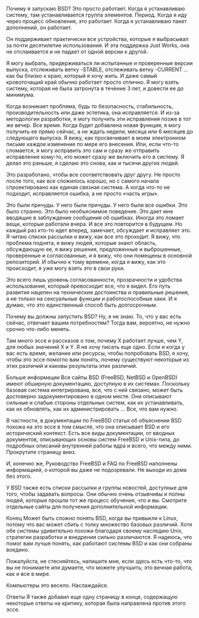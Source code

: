 Почему я запускаю BSD?
Это просто работает. Когда я устанавливаю систему, там устанавливается группа элементов. Период. Когда я иду через процесс обновления, это работает. Когда я устанавливаю пакет дополнений, он работает.

Он поддерживает практически все устройства, которые я выбрасывал за почти десятилетие использования. И эта поддержка Just Works, она не отслаивается и не падает от одной версии к другой.

Я могу выбрать, придерживаться ли испытанные и проверенные версии выпуска, отслеживать ветку -STABLE, отслеживать ветку -CURRENT ... как бы близко к краю, который я хочу жить. И даже самый кровоточащий край обычно работает просто отлично. Я могу взять систему, которая не была затронута в течение 3 лет, и довести ее до минимума.

Когда возникает проблема, будь то безопасность, стабильность, производительность или даже эстетика, она исправляется. И из-за методологии разработки, я могу получить эти исправления позже в тот же вечер. Все время. Когда будет добавлена ​​новая функция, я могу получить ее прямо сейчас, а не ждать недели, месяца или 6 месяцев до следующего выпуска. Я вижу, как просвечивает в моем электронном письме каждое изменение по мере его внесения. Или, если что-то сломается, я могу исправить это сам и сразу же отправить исправление кому-то, кто может сразу же включить его в систему. Я делал это раньше, я сделаю это снова, как и тысячи других людей.

Это разработано, чтобы все соответствовать друг другу. Не просто после того, как все сложилось хорошо, но с самого начала спроектировано как единая связная система. А когда что-то не подходит, исправляется ошибка, а не просто «часть игры».

Это были причуды. У него были причуды. У него были все ошибки. Это было странно. Это было необъяснимое поведение. Это дает мне вводящие в заблуждение сообщения об ошибках. Иногда это ломает вещи, которые работали вчера. И все это повторится в будущем. Но каждый раз кто-то идет вперед, замечает, обсуждает и исправляет это. Я читаю списки рассылки и вижу, как все это проходит. Я вижу, что проблема поднята, я вижу людей, которые знают область, обсуждающую ее, я вижу решения, предложенные и выброшенные, проверенные и согласованные, и я вижу, что они помещены в основной репозиторий. И обычно к тому времени, когда я вижу, как это происходит, я уже могу взять это в свои руки.

Это всего лишь уровень согласованности, прозрачности и удобства использования, который превосходит все, что я видел. Его путь развития нацелен на технические достоинства и правильные решения, а не только на сексуальные функции и работоспособные хаки. И я думаю, что это единственный способ быть долгосрочным.

Почему вы должны запустить BSD?
Ну, я не знаю. То, что у вас есть сейчас, отвечает вашим потребностям? Тогда вам, вероятно, не нужно срочно что-либо менять.

Там много эссе и рассказов о том, почему X работает лучше, чем Y, для любых значений X и Y. Я не хочу писать еще одно. Если и когда у вас есть время, желание или ресурсы, чтобы попробовать BSD, я хочу, чтобы это эссе помогло вам понять, почему существуют некоторые из этих различий и каковы результаты этих различий.

Больше информации
Все сайты BSD (FreeBSD, NetBSD и OpenBSD) имеют обширную документацию, доступную в их системах. Поскольку базовая система интегрирована, все, что с ней связано, может быть достоверно задокументировано в одном месте. Они описывают сильные и слабые стороны отдельных систем, как их устанавливать, как их обновлять, как их администрировать ... Все, что вам нужно.

В частности, в документации по FreeBSD статья об объяснении BSD похожа на это эссе в том смысле, что она описывает BSD и его исторический контекст. Есть все виды документации, от вводных документов, описывающих основы систем FreeBSD и Unix-типа, до подробных описаний внутренней работы ядра и всего, что между ними. Прокрутите страницу вниз.

И, конечно же, Руководство FreeBSD и FAQ по FreeBSD наполнены информацией, о которой вы даже не подозревали. Не выходи из дома без этого.

У BSD также есть списки рассылки и группы новостей, доступные для того, чтобы задавать вопросы. Они обычно очень отзывчивы и полны людей, которые прошли тот же процесс обучения, что и вы. Смотрите отдельные сайты для получения дополнительной информации.

Конец
Может быть сложно понять BSD, когда вы привыкли к Linux, потому что вас может сбить с толку множество базовых различий. Хотя обе системы удивительно похожи благодаря своему наследию Unix, стратегии разработки и внедрения сильно различаются. Я надеюсь, что помог вам лучше понять, как работают системы BSD и как они собраны воедино.

Пожалуйста, не стесняйтесь, напишите мне, если здесь есть что-то, что вы не понимаете или думаете, что можете улучшить; это вечная работа, как и все в мире.

Компьютеры это весело. Наслаждайся.

Ответы
Я также добавил еще одну страницу в конце, содержащую некоторые ответы на критику, которая была направлена ​​против этого эссе.
